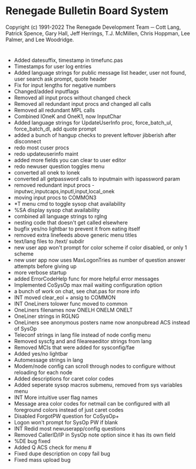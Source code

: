 # Renegade Bulletin Board System
Copyright (c) 1991-2022 The Renegade Development Team ─ Cott Lang, Patrick Spence, Gary Hall, Jeff Herrings, T.J. McMillen, Chris Hoppman, Lee Palmer, and Lee Woodridge.
#
  * Added datesuffix, timestamp in timefunc.pas
  * Timestamps for user log entries
  * Added language strings for public message list header, user not found, user search ask prompt, quote header
  * Fix for input lengths for negative numbers
  * Changed/added inputflags
  * Removed all input procs without changed check
  * Removed all redundant input procs and changed all calls
  * Removed all redundant MPL calls
  * Combined lOneK and OneK1, now InputChar
  * Added language strings for UpdateUserInfo proc, force_batch_ul, force_batch_dl, add quote prompt
  * added a bunch of hangup checks to prevent leftover jibberish after disconnect
  * redo most cuser procs
  * redo updateuserinfo maint
  * added more fields you can clear to user editor
  * redo newuser question toggles menu
  * converted all onek to lonek
  * converted all getpassword calls to inputmain with ispassword param
  * removed redundant input procs - inputwc,inputcaps,inputl,input,local_onek
  * moving input procs to COMMON3
  * *T menu cmd to toggle sysop chat availability
  * %SA display sysop chat availability
  * combined all language strings to rglng
  * nesting code that doesn't get called elsewhere
  * bugfix yes/no lightbar to prevent it from eating itself
  * removed extra linefeeds above generic menu titles
  * text/lang files to /text/ subdir
  * new user app won't prompt for color scheme if color disabled, or only 1 scheme
  * new user app now uses MaxLogonTries as number of question answer attempts before giving up
  * more verbose startup
  * added ErrorCodeHelp func for more helpful error messages
  * Implemented CoSysOp max mail waiting configuration option
  * a bunch of work on chat, see chat.pas for more info
  * INT moved clear_eol + ansig to COMMON
  * INT OneLiners tolower func moved to common
  * OneLiners filenames now ONELH ONELM ONELT
  * OneLiner strings in RGLNG
  * OneLiners see anonymous posters name now anonpubread ACS instead of SysOp
  * Teleconf strings in lang file instead of node config menu
  * Removed syscfg and and fileareaeditor strings from lang
  * Removed MCIs that were added for sysconfig/fae
  * Added yes/no lightbar
  * Automessage strings in lang
  * Modem/node config can scroll through nodes to configure without reloading for each node
  * Added descriptions for caret color codes
  * Added seperate sysop macros submenu, removed from sys variables menu
  * INT More intuitive user flag names
  * Message area color codes for netmail can be configured with all foreground colors instead of just caret codes
  * Disabled ForgotPW question for CoSysOp+
  * Logon won't prompt for SysOp PW if blank
  * INT Redid most newuserapp/config questions
  * Removed CallerID/IP in SysOp note option since it has its own field
  * %DE bug fixed
  * Added Q ACS check for menu #
  * Fixed dupe description on copy fail bug
  * Fixed mass upload bug
